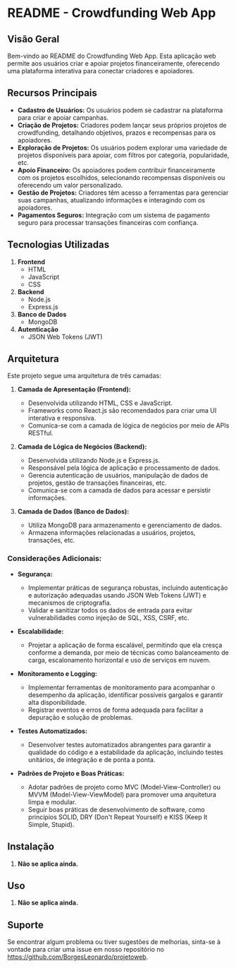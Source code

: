 # README - Crowdfunding Web App

## Visão Geral
Bem-vindo ao README do Crowdfunding Web App. Esta aplicação web permite aos usuários criar e apoiar projetos financeiramente, oferecendo uma plataforma interativa para conectar criadores e apoiadores.

## Recursos Principais
- **Cadastro de Usuários:** Os usuários podem se cadastrar na plataforma para criar e apoiar campanhas.
- **Criação de Projetos:** Criadores podem lançar seus próprios projetos de crowdfunding, detalhando objetivos, prazos e recompensas para os apoiadores.
- **Exploração de Projetos:** Os usuários podem explorar uma variedade de projetos disponíveis para apoiar, com filtros por categoria, popularidade, etc.
- **Apoio Financeiro:** Os apoiadores podem contribuir financeiramente com os projetos escolhidos, selecionando recompensas disponíveis ou oferecendo um valor personalizado.
- **Gestão de Projetos:** Criadores têm acesso a ferramentas para gerenciar suas campanhas, atualizando informações e interagindo com os apoiadores.
- **Pagamentos Seguros:** Integração com um sistema de pagamento seguro para processar transações financeiras com confiança.

## Tecnologias Utilizadas
1. **Frontend**
   - HTML
   - JavaScript
   - CSS
2. **Backend**
   - Node.js
   - Express.js
3. **Banco de Dados**
   - MongoDB
4. **Autenticação**
   - JSON Web Tokens (JWT)

## Arquitetura
Este projeto segue uma arquitetura de três camadas:

1. **Camada de Apresentação (Frontend):**
   - Desenvolvida utilizando HTML, CSS e JavaScript.
   - Frameworks como React.js são recomendados para criar uma UI interativa e responsiva.
   - Comunica-se com a camada de lógica de negócios por meio de APIs RESTful.

2. **Camada de Lógica de Negócios (Backend):**
   - Desenvolvida utilizando Node.js e Express.js.
   - Responsável pela lógica de aplicação e processamento de dados.
   - Gerencia autenticação de usuários, manipulação de dados de projetos, gestão de transações financeiras, etc.
   - Comunica-se com a camada de dados para acessar e persistir informações.

3. **Camada de Dados (Banco de Dados):**
   - Utiliza MongoDB para armazenamento e gerenciamento de dados.
   - Armazena informações relacionadas a usuários, projetos, transações, etc.

### Considerações Adicionais:

- **Segurança:**
  - Implementar práticas de segurança robustas, incluindo autenticação e autorização adequadas usando JSON Web Tokens (JWT) e mecanismos de criptografia.
  - Validar e sanitizar todos os dados de entrada para evitar vulnerabilidades como injeção de SQL, XSS, CSRF, etc.

- **Escalabilidade:**
  - Projetar a aplicação de forma escalável, permitindo que ela cresça conforme a demanda, por meio de técnicas como balanceamento de carga, escalonamento horizontal e uso de serviços em nuvem.

- **Monitoramento e Logging:**
  - Implementar ferramentas de monitoramento para acompanhar o desempenho da aplicação, identificar possíveis gargalos e garantir alta disponibilidade.
  - Registrar eventos e erros de forma adequada para facilitar a depuração e solução de problemas.

- **Testes Automatizados:**
  - Desenvolver testes automatizados abrangentes para garantir a qualidade do código e a estabilidade da aplicação, incluindo testes unitários, de integração e de ponta a ponta.

- **Padrões de Projeto e Boas Práticas:**
  - Adotar padrões de projeto como MVC (Model-View-Controller) ou MVVM (Model-View-ViewModel) para promover uma arquitetura limpa e modular.
  - Seguir boas práticas de desenvolvimento de software, como princípios SOLID, DRY (Don't Repeat Yourself) e KISS (Keep It Simple, Stupid).

## Instalação
1. **Não se aplica ainda.** 

## Uso
1. **Não se aplica ainda.** 

## Suporte
Se encontrar algum problema ou tiver sugestões de melhorias, sinta-se à vontade para criar uma issue em nosso repositório no https://github.com/BorgesLeonardo/projetoweb.
